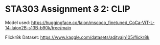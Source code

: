 # STA303 Assignment ~~3~~ 2: CLIP

Model used: https://huggingface.co/laion/mscoco_finetuned_CoCa-ViT-L-14-laion2B-s13B-b90k/tree/main

Flickr8k Dataset: https://www.kaggle.com/datasets/adityajn105/flickr8k
